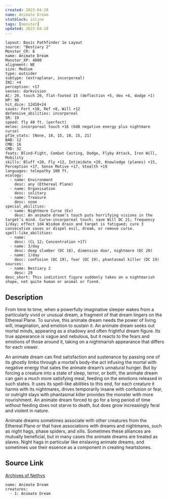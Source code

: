 ```yaml
---
created: 2023-04-28
name: Animate Dream
statblock: inline
tags: [monster]
updated: 2023-04-28
---
```

```statblock
layout: Basic Pathfinder 1e Layout
source: "Bestiary 2"
Monster_CR: 8
name: Animate Dream
Monster_XP: 4800
alignment: NE
size: Medium
type: outsider
subtype: (extraplanar, incorporeal)
INI: +4
perception: +17
senses: darkvision
AC: 20, touch 20, flat-footed 15 (deflection +5, dex +4, dodge +1)
HP: 90
hit_dice: 12d10+24
saves: Fort +10, Ref +8, Will +12
defensive_abilities: incorporeal
SR: 19
speed: fly 40 ft. (perfect)
melee: incorporeal touch +16 (6d8 negative energy plus nightmare curse)
pf1e_stats: [None, 18, 15, 10, 15, 21]
BAB: 12
CMB: 16
CMD: 32
feats: Blind-Fight, Combat Casting, Dodge, Flyby Attack, Iron Will, Mobility
skills: Bluff +20, Fly +12, Intimidate +20, Knowledge (planes) +15, Perception +17, Sense Motive +17, Stealth +19
languages: telepathy 100 ft.
ecology:
  - name: Environment
    desc: any (Ethereal Plane)
  - name: Organisation
    desc: solitary
  - name: Treasure
    desc: none
special_abilities:
  - name: Nightmare Curse (Ex)
    desc: An animate dream’s touch puts horrifying visions in the target’s mind. Curse-incorporeal touch; save Will DC 21; frequency 1/day; effect 1d4 Wisdom drain and target is fatigued; cure 3 consecutive saves or dispel evil, dream, or remove curse.
spell-like_abilities:
  - name:
    desc: (CL 12; Concentration +17)
  - name: 3/day
    desc: deep slumber (DC 18), dimension door, nightmare (DC 20)
  - name: 1/day
    desc: confusion (DC 19), fear (DC 19), phantasmal killer (DC 19)
sources:
  - name: Bestiary 2
    desc: 29
desc_short: This indistinct figure suddenly takes on a nightmarish shape, not quite human or animal or fiend. 
```
## Description
From time to time, when a powerfully imaginative sleeper wakes from a particularly vivid or unusual dream, a fragment of that dream lingers on the Ethereal Plane. To survive, this animate dream needs the power of living will, imagination, and emotion to sustain it. An animate dream seeks out mortal minds, appearing as a shadowy and often frightful dream figure. Its true appearance is vague and nebulous, but it reacts to the fears and emotions of those around it, taking on a nightmarish appearance that differs for each viewer. 

An animate dream can find satisfaction and sustenance by passing one of its ghostly limbs through a mortal’s body-the act infusing the mortal with negative energy that sates the animate dream’s unnatural hunger. But by forcing a creature into a state of sleep, terror, or both, the animate dream can gain a much more satisfying meal, feeding on the emotions released in such states. It uses its spell-like abilities to this end, for each creature it harms with its nightmares, drives temporarily insane with confusion or fear, or outright slays with phantasmal killer provides the monster with more nourishment. An animate dream forced to go for a long period of time without feeding does not starve to death, but does grow increasingly feral and violent in nature. 

Animate dreams sometimes associate with other creatures from the Ethereal Plane or that have associations with dreams and nightmares, such as night hags, phase spiders, and xills. Sometimes these alliances are mutually beneficial, but in many cases the animate dreams are treated as slaves. Night hags in particular like enslaving animate dreams, and sometimes use their essence as a component in creating heartstones.
## Source Link
[Archives of Nethys](https://aonprd.com/MonsterDisplay.aspx?ItemName=Animate%20Dream)
```encounter-table
name: Animate Dream
creatures:
  - 1: Animate Dream
```
